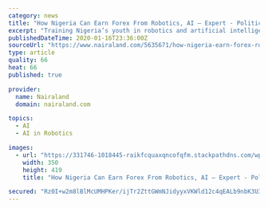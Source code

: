 ```yaml
---
category: news
title: "How Nigeria Can Earn Forex From Robotics, AI ― Expert - Politics - Nairaland"
excerpt: "Training Nigeria’s youth in robotics and artificial intelligence (AI) will eventually give Nigeria forex earnings. This is because companies in the Western world have a demand for affordable robotics and AI products and Nigeria is in a good position to provide such. This is the position of Dr Olusola Ayoola, a robotics and AI expert ..."
publishedDateTime: 2020-01-16T23:36:00Z
sourceUrl: "https://www.nairaland.com/5635671/how-nigeria-earn-forex-robotics"
type: article
quality: 66
heat: 66
published: true

provider:
  name: Nairaland
  domain: nairaland.com

topics:
  - AI
  - AI in Robotics

images:
  - url: "https://331746-1018445-raikfcquaxqncofqfm.stackpathdns.com/wp-content/uploads/2020/01/Ayoola-Olusola-1.jpg"
    width: 350
    height: 419
    title: "How Nigeria Can Earn Forex From Robotics, AI ― Expert - Politics - Nairaland"

secured: "Rz0I+w2m8lBlMcUMHPKer/ijTr2ZttGWmNJidyyxVKWld12c4qEALb9nbK3U3VXj36HO3Sj/yxn/xygQbO9yhR3Pv/mlKr25EQ3HLpYl6LH0lMUZqVKlm+PypN+aCpeiaANt1pCtIKv5meJtYdGPIbFj4TEx+hVUcYLi77Egu70db4K1fKXTPem9DWI2nqds0/wFGclZfv2IY9BZ5k6tNyXgekOLqgkR58Pzl+2q1YsuyaxT5/WlJgQAjxYYLNys31VqMn3J4FXaU/kL1t+zwdkO3hQQUr35DkRhpeZWP1A=;G5Cw92rqT2kpmRW/7pTmBg=="
---
```


